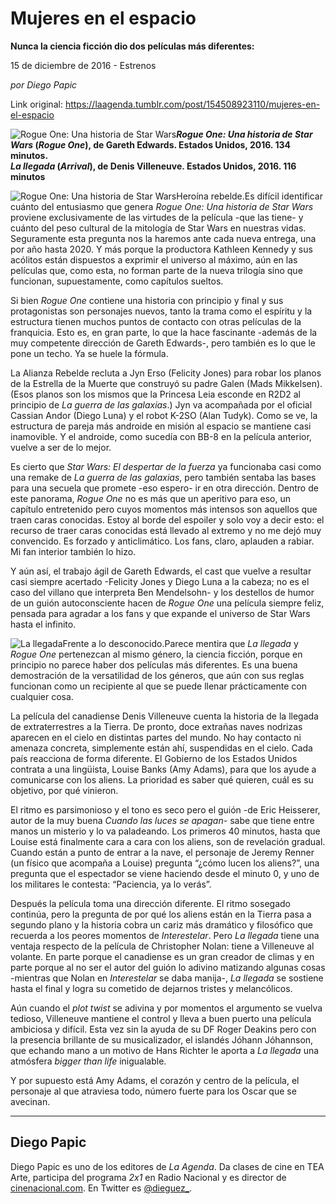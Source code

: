 # Mujeres en el espacio

**Nunca la ciencia ficción dio dos películas más diferentes:**

15 de diciembre de 2016 - Estrenos

_por Diego Papic_

Link original: https://laagenda.tumblr.com/post/154508923110/mujeres-en-el-espacio

![Rogue One: Una historia de Star Wars](https://64.media.tumblr.com/79cac86984865beea18adc51f2a3ddad/tumblr_inline_pjzrp9GgHx1t6q87u_500.jpg)***Rogue One: Una historia de Star Wars* (*Rogue One*), de Gareth Edwards. Estados Unidos, 2016. 134 minutos.  
*La llegada* (*Arrival*), de Denis Villeneuve. Estados Unidos, 2016. 116 minutos**

![Rogue One: Una historia de Star Wars](https://64.media.tumblr.com/79cac86984865beea18adc51f2a3ddad/tumblr_inline_pjzrp9GgHx1t6q87u_500.jpg)Heroína rebelde.Es difícil identificar cuánto del entusiasmo que genera *Rogue One: Una historia de Star Wars* proviene exclusivamente de las virtudes de la película -que las tiene- y cuánto del peso cultural de la mitología de Star Wars en nuestras vidas. Seguramente esta pregunta nos la haremos ante cada nueva entrega, una por año hasta 2020. Y más porque la productora Kathleen Kennedy y sus acólitos están dispuestos a exprimir el universo al máximo, aún en las películas que, como esta, no forman parte de la nueva trilogía sino que funcionan, supuestamente, como capítulos sueltos.

Si bien *Rogue One* contiene una historia con principio y final y sus protagonistas son personajes nuevos, tanto la trama como el espíritu y la estructura tienen muchos puntos de contacto con otras películas de la franquicia. Esto es, en gran parte, lo que la hace fascinante -además de la muy competente dirección de Gareth Edwards-, pero también es lo que le pone un techo. Ya se huele la fórmula.

La Alianza Rebelde recluta a Jyn Erso (Felicity Jones) para robar los planos de la Estrella de la Muerte que construyó su padre Galen (Mads Mikkelsen). (Esos planos son los mismos que la Princesa Leia esconde en R2D2 al principio de *La guerra de las galaxias*.) Jyn va acompañada por el oficial Cassian Andor (Diego Luna) y el robot K-2SO (Alan Tudyk). Como se ve, la estructura de pareja más androide en misión al espacio se mantiene casi inamovible. Y el androide, como sucedía con BB-8 en la película anterior, vuelve a ser de lo mejor.

Es cierto que *Star Wars: El despertar de la fuerza* ya funcionaba casi como una remake de *La guerra de las galaxias*, pero también sentaba las bases para una secuela que promete -eso espero- ir en otra dirección. Dentro de este panorama, *Rogue One* no es más que un aperitivo para eso, un capítulo entretenido pero cuyos momentos más intensos son aquellos que traen caras conocidas. Estoy al borde del espoiler y solo voy a decir esto: el recurso de traer caras conocidas está llevado al extremo y no me dejó muy convencido. Es forzado y anticlimático. Los fans, claro, aplauden a rabiar. Mi fan interior también lo hizo.

Y aún así, el trabajo ágil de Gareth Edwards, el cast que vuelve a resultar casi siempre acertado -Felicity Jones y Diego Luna a la cabeza; no es el caso del villano que interpreta Ben Mendelsohn- y los destellos de humor de un guión autoconsciente hacen de *Rogue One* una película siempre feliz, pensada para agradar a los fans y que expande el universo de Star Wars hasta el infinito.

![La llegada](https://64.media.tumblr.com/2ada1f43a0f25601be7ecc427b7e2a5b/tumblr_inline_pjzrpaWOz41t6q87u_500.jpg)Frente a lo desconocido.Parece mentira que *La llegada* y *Rogue One* pertenezcan al mismo género, la ciencia ficción, porque en principio no parece haber dos películas más diferentes. Es una buena demostración de la versatilidad de los géneros, que aún con sus reglas funcionan como un recipiente al que se puede llenar prácticamente con cualquier cosa.

La película del canadiense Denis Villeneuve cuenta la historia de la llegada de extraterrestres a la Tierra. De pronto, doce extrañas naves nodrizas aparecen en el cielo en distintas partes del mundo. No hay contacto ni amenaza concreta, simplemente están ahí, suspendidas en el cielo. Cada país reacciona de forma diferente. El Gobierno de los Estados Unidos contrata a una lingüista, Louise Banks (Amy Adams), para que los ayude a comunicarse con los aliens. La prioridad es saber qué quieren, cuál es su objetivo, por qué vinieron.

El ritmo es parsimonioso y el tono es seco pero el guión -de Eric Heisserer, autor de la muy buena *Cuando las luces se apagan*- sabe que tiene entre manos un misterio y lo va paladeando. Los primeros 40 minutos, hasta que Louise está finalmente cara a cara con los aliens, son de revelación gradual. Cuando están a punto de entrar a la nave, el personaje de Jeremy Renner (un físico que acompaña a Louise) pregunta “¿cómo lucen los aliens?”, una pregunta que el espectador se viene haciendo desde el minuto 0, y uno de los militares le contesta: “Paciencia, ya lo verás”.

Después la película toma una dirección diferente. El ritmo sosegado continúa, pero la pregunta de por qué los aliens están en la Tierra pasa a segundo plano y la historia cobra un cariz más dramático y filosófico que recuerda a los peores momentos de *Interestelar*. Pero *La llegada* tiene una ventaja respecto de la película de Christopher Nolan: tiene a Villeneuve al volante. En parte porque el canadiense es un gran creador de climas y en parte porque al no ser el autor del guión lo adivino matizando algunas cosas -mientras que Nolan en *Interestelar* se daba manija-, *La llegada* se sostiene hasta el final y logra su cometido de dejarnos tristes y melancólicos.

Aún cuando el *plot twist* se adivina y por momentos el argumento se vuelva tedioso, Villeneuve mantiene el control y lleva a buen puerto una película ambiciosa y difícil. Esta vez sin la ayuda de su DF Roger Deakins pero con la presencia brillante de su musicalizador, el islandés Jóhann Jóhannson, que echando mano a un motivo de Hans Richter le aporta a *La llegada* una atmósfera *bigger than life* inigualable.

Y por supuesto está Amy Adams, el corazón y centro de la película, el personaje al que atraviesa todo, número fuerte para los Oscar que se avecinan.

  




---

 Diego Papic
------------

 Diego Papic es uno de los editores de *La Agenda*. Da clases de cine en TEA Arte, participa del programa *2x1* en Radio Nacional y es director de [cinenacional.com](http://www.cinenacional.com/). En Twitter es [@dieguez\_](https://twitter.com/dieguez_). 


